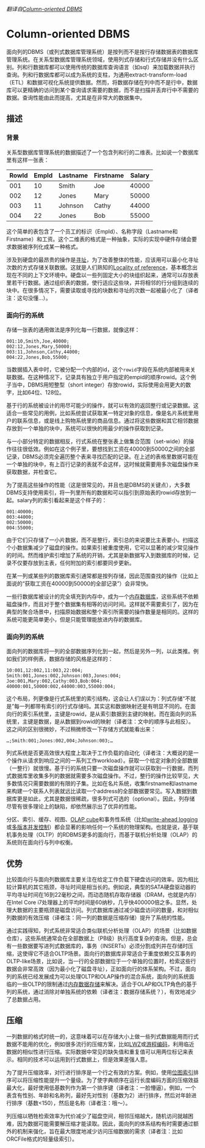 *翻译自[Column-oriented DBMS](https://en.wikipedia.org/wiki/Column-oriented_DBMS)*

# Column-oriented DBMS

面向列的DBMS（或列式数据库管理系统）是按列而不是按行存储数据表的数据库管理系统。在关系型数据库管理系统领域，使用列式存储和行式存储并没有什么区别。列和行数据库都可以使用传统的数据库查询语言（如sql）来加载数据并执行查询。列和行数据库都可以成为系统的支柱，为通用extract-transform-load（ETL）和数据可视化系统提供数据。然而，将数据存储在列中而不是行中，数据库可以更精确的访问到某个查询请求需要的数据，而不是扫描并丢弃行中不需要的数据。查询性能由此而提高，尤其是在非常大的数据集中。


## 描述

### 背景

关系型数据库管理系统的数据描述了一个包含列和行的二维表。比如说一个数据库里有这样一张表：

RowId | EmpId | Lastname | Firstname | Salary
--- | --- | --- | --- | ---
001 | 10 | Smith | Joe | 40000
002 | 12 | Jones | Mary | 50000
003 | 11 | Johnson | Cathy | 44000
004 | 22 | Jones | Bob | 55000

这个简单的表包含了一个员工的标识（EmpId）、名称字段（Lastname和Firstname）和工资。这个二维表的格式是一种抽象，实际的实现中硬件存储会要求数据被序列化成某一种格式。

涉及到硬盘的最昂贵的操作是[寻址](https://en.wikipedia.org/wiki/Seek_delay)，为了改善整体的性能，应该用可以最小化寻址次数的方式存储关联数据。这就是人们熟知的[Locality of reference](https://en.wikipedia.org/wiki/Locality_of_reference)，基本概念出现在不同的上下文环境中。硬盘以一些列固定大小的块组织起来，通常可以存放表里若干行数据。通过组织表的数据，使行适应这些块，并将相邻的行分组到连续的块中。在很多情况下，需要读取或寻找的块数和寻址的次数一起被最小化了（译者注：这句没懂...）。


### 面向行的系统

存储一张表的通用做法是序列化每一行数据，就像这样：

```
001:10,Smith,Joe,40000;
002:12,Jones,Mary,50000;
003:11,Johnson,Cathy,44000;
004:22,Jones,Bob,55000;
```

当数据插入表中时，它被分配一个内部的id，这个`rowid`字段在系统内部被用来关联数据。在这种情况下，记录具有独立于用户指定的empid的顺序rowid。这个例子当中，DBMS用短整型（short integer）存放rowid，实际使用会用更大的数字，比如64位、128位。

基于行的系统被设计的用尽可能少的操作，就可以有效的返回整行或记录数据。这适合一些常见的用例，比如系统尝试获取某一特定对象的信息，像是名片系统里用户的联系信息，或是线上购物系统里的商品信息。通过将这些数据和其它相邻数据存放到一个单独的块中，系统可以很快的用最少的操作获取到记录。

与一小部分特定的数据相反，行式系统在整张表上做集合范围（set-wide）的操作往往很低效。例如在这个例子里，要想找到工资在40000到50000之间的全部记录，DBMS必须完全遍历整个表来寻找匹配的记录。在上述的表格里数据可能在一个单独的块中，有上百行记录的表就不会这样，这时候就需要用多次磁盘操作来获取数据，并检查它。

为了提高这些操作的性能（这是很常见的，并且也是DBMS的关键点），大多数DBMS支持使用索引，将一列里所有的数据和可以指引到原始表的rowid存放到一起。salary列的索引看起来是这个样子的：

```
001:40000;
003:44000;
002:50000;
004:55000;
```

由于它们只存储了一小片数据，而不是整行，索引总的来说要比主表要小。扫描这个小数据集减少了磁盘的操作。如果索引被重度使用，它可以显著的减少常见操作的时间。然而维护索引增加了系统的开销，尤其是新数据写入到数据库的时候，记录不仅要存放到主表，任何附加的索引都要同步更新。

在某一列或某些列的数据库索引通常都是按列存储，因此范围查找的操作（比如上面说的“获取工资在40000到50000的全部记录”）会非常快。

一些行数据库被设计的完全填充到内存中，成为一个[内存数据库](https://en.wikipedia.org/wiki/In-memory_database)，这些系统不依赖磁盘操作，而且对于整个数据集有相等的访问时间。这样就不需要索引了，因为在典型的聚合场景中，扫描原始数据和整个索引所需要的操作数量是相同的。这样的系统可能更简单更小，但是只能管理能放进内存的数据库。


### 面向列的系统

面向列的数据库将一列的全部数据序列化到一起，然后是另外一列，以此类推。例如我们的样例表，数据存储的风格是这样的：

```
10:001,12:002,11:003,22:004;
Smith:001,Jones:002,Johnson:003,Jones:004;
Joe:001,Mary:002,Cathy:003,Bob:004;
40000:001,50000:002,44000:003,55000:004;
```

这个布局，列更像是行式系统里的索引结构，这会让人们误以为：列式存储“不就是”每一列都带有索引的行式存储吗。其实这和数据映射还是有明显不同的。在面向行的索引系统里，主键是rowid，是从索引数据到主键的映射。而在面向列的系统里，主键是数据，是从数据到rowid的映射（译者注：文中的顺序与此相反）。这之间的区别很微妙，不过稍微修改一下存储方式就能看出来：

```
…;Smith:001;Jones:002,004;Johnson:003;…
```

列式系统是否更高效很大程度上取决于工作负载的自动化（译者注：大概说的是一个操作从请求到响应之间的一系列工作workload）。获取一个给定对象的全部数据（一整行）就很慢。基于行的系统只要一次磁盘操作就可以获取到一行数据，而列式数据库里收集多列的数据就需要多次磁盘操作。不过，整行的操作比较罕见，大多数情况只需要数据的有限的子集。比如在名片系统，收集firstname和lastname来构建一个联系人列表就远比读取一个address的全部数据要常见。写入数据到数据库更是如此，尤其是数据很稀疏，很多列式可选的（optional）。因此，列存储尽管有很多理论上的缺陷，却依然展示出了优异的性能。

分区、索引、缓存、视图、[OLAP cube](https://en.wikipedia.org/wiki/OLAP_cube)和事务性系统（比如[write-ahead logging](https://en.wikipedia.org/wiki/Write-ahead_logging)或[多版本并发控制](https://en.wikipedia.org/wiki/Multiversion_concurrency_control)）都会显著的影响任何一个系统的物理架构。也就是说，基于联机事务处理（OLTP）的RDBMS更多的面向行，而基于联机分析处理（OLAP）的系统则在面向行与列中权衡。


## 优势

比较面向行与面向列数据库主要关注在给定工作负载下硬盘访问的效率。因为相比较计算机的其它瓶颈，寻址时间是相当长的。例如说，典型的SATA硬盘驱动器的平均寻址时间在16到22毫秒之间，而动态随机存取存储器（DRAM，也就是内存）在Intel Core i7处理器上的平均时间是60纳秒，几乎快400000倍之多。显然，处理大数据的主要瓶颈是磁盘访问。列式数据库通过减少磁盘访问的数量，和对相似列数据的有效压缩（译者注：同一列的数据是压缩存储）提升了系统的性能。

通过实践得知，列式系统非常适合类似联机分析处理（OLAP）的场景（比如数据仓库），这些系统通常会在全部数据上（PB级）执行高度复杂的查询。但是，总会有一些数据要写进列式数据库的，事务（INSERTs）必须分割成列并在存储时压缩，这使得它不适合OLTP场景。面向行的数据库非常适合于重度依赖交互事务的OLTP-like场景，比如说，当一行的全部数据位于一个单独的位置时，检索这些行数据会非常高效（因为最小化了磁盘寻址），正如面向行的体系架构。不过，面向列的系统已经发展成为可以处理OLTP和OLAP操作的混合系统，面向列的系统面临的一些OLTP的限制通过[内存数据存储](https://en.wikipedia.org/wiki/In-memory_database)来解决。适合于OLAP和OLTP角色的基于列的系统，通过消除对单独系统的依赖（译者注：数据存储系统？），有效地减少了总数据占用。


## 压缩

一列数据的格式时统一的，这意味着可以在存储大小上做一些列式数据能用而行式数据不能用的优化，例如很多流行的压缩方案，比如[LWZ](https://en.wikipedia.org/wiki/Lempel%E2%80%93Ziv%E2%80%93Welch)或[游程编码](https://en.wikipedia.org/wiki/Run-length_encoding)，利用临近数据的相似性进行压缩。实际数据中常见的缺失值和重复值可以用两位标记来表示。相同的技术可以运用到行式数据上，但是效果差强人意。

为了提升压缩效率，对行进行排序是一个行之有效的方案。例如，使用[位图索引](https://en.wikipedia.org/wiki/Bitmap_index)排序可以将压缩性能提升一个量级。为了使字典顺序在运行长度编码方面的压缩效益最大化，最好使用低基数列作为第一个排序键（译者注：一脸懵逼）。例如，一个表含有性别、年龄和名称列，最好先对性别（基数为2）进行排序，然后对年龄进行排序（基数<150），然后是名称（译者注：哦～）。

列压缩以牺牲检索效率为代价减少了磁盘空间，相邻压缩越大，随机访问就越困难，因为数据可能需要解压缩才能读取。因此，面向列的体系结构有时需要通过额外的机制来强化，旨在最大限度地减少访问压缩数据的需求（译者注：比如ORCFile格式的轻量级索引）。
